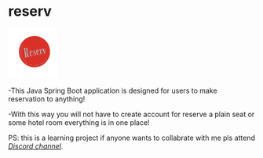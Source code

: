 # reserv
<img src="/logo.png" style="height: 100px; width:100px;"/>


-This Java Spring Boot application is designed for users to make reservation to anything!

-With this way you will not have to create account for reserve a plain seat or some hotel room everything is in one place!

PS: this is a learning project if anyone wants to collabrate with me pls attend *[Discord channel](https://discord.gg/CrdZEwQe)*.

